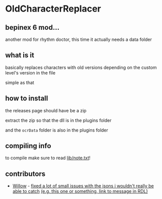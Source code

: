 # OldCharacterReplacer

## bepinex 6 mod...

another mod for rhythm doctor, this time it actually needs a data folder

## what is it

basically replaces characters with old versions depending on the custom level's version in the file

simple as that


## how to install

the releases page should have be a zip

extract the zip so that the dll is in the plugins folder

and the `ocrData` folder is also in the plugins folder


## compiling info

to compile make sure to read [lib/note.txt](lib/note.txt)!


## contributors

- [Willow](https://github.com/willowpoke) - [fixed a lot of small issues with the jsons i wouldn't really be able to catch](https://github.com/raf13lol/OldCharacterReplacer/pull/1) [(e.g. this one or something, link to message in RDL)](https://discord.com/channels/296802696243970049/298297906509774848/1340129198945210409)